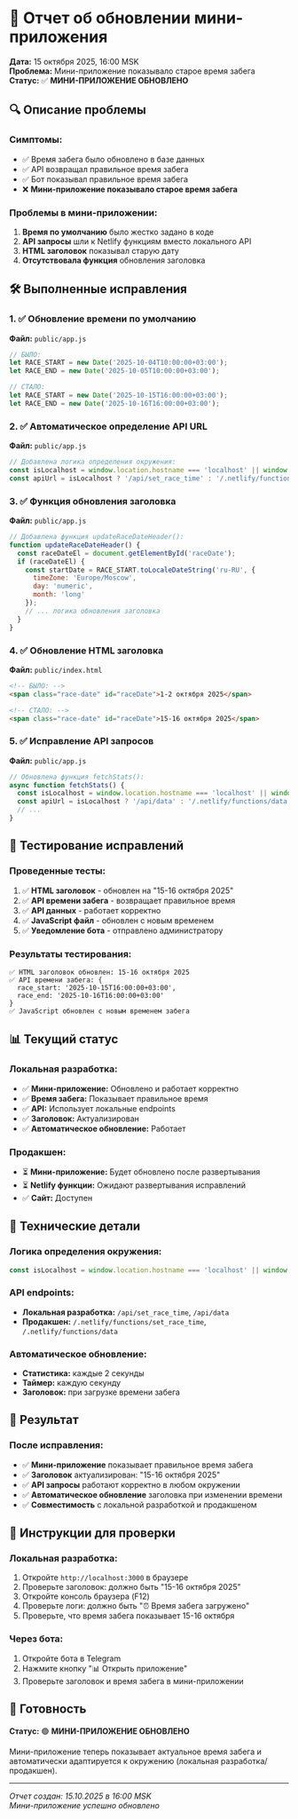 # 📱 Отчет об обновлении мини-приложения

**Дата:** 15 октября 2025, 16:00 MSK  
**Проблема:** Мини-приложение показывало старое время забега  
**Статус:** ✅ **МИНИ-ПРИЛОЖЕНИЕ ОБНОВЛЕНО**

## 🔍 Описание проблемы

### Симптомы:
- ✅ Время забега было обновлено в базе данных
- ✅ API возвращал правильное время забега
- ✅ Бот показывал правильное время забега
- ❌ **Мини-приложение показывало старое время забега**

### Проблемы в мини-приложении:
1. **Время по умолчанию** было жестко задано в коде
2. **API запросы** шли к Netlify функциям вместо локального API
3. **HTML заголовок** показывал старую дату
4. **Отсутствовала функция** обновления заголовка

## 🛠️ Выполненные исправления

### 1. ✅ Обновление времени по умолчанию
**Файл:** `public/app.js`
```javascript
// БЫЛО:
let RACE_START = new Date('2025-10-04T10:00:00+03:00');
let RACE_END = new Date('2025-10-05T10:00:00+03:00');

// СТАЛО:
let RACE_START = new Date('2025-10-15T16:00:00+03:00');
let RACE_END = new Date('2025-10-16T16:00:00+03:00');
```

### 2. ✅ Автоматическое определение API URL
**Файл:** `public/app.js`
```javascript
// Добавлена логика определения окружения:
const isLocalhost = window.location.hostname === 'localhost' || window.location.hostname === '127.0.0.1';
const apiUrl = isLocalhost ? '/api/set_race_time' : '/.netlify/functions/set_race_time';
```

### 3. ✅ Функция обновления заголовка
**Файл:** `public/app.js`
```javascript
// Добавлена функция updateRaceDateHeader():
function updateRaceDateHeader() {
  const raceDateEl = document.getElementById('raceDate');
  if (raceDateEl) {
    const startDate = RACE_START.toLocaleDateString('ru-RU', { 
      timeZone: 'Europe/Moscow',
      day: 'numeric',
      month: 'long'
    });
    // ... логика обновления заголовка
  }
}
```

### 4. ✅ Обновление HTML заголовка
**Файл:** `public/index.html`
```html
<!-- БЫЛО: -->
<span class="race-date" id="raceDate">1-2 октября 2025</span>

<!-- СТАЛО: -->
<span class="race-date" id="raceDate">15-16 октября 2025</span>
```

### 5. ✅ Исправление API запросов
**Файл:** `public/app.js`
```javascript
// Обновлена функция fetchStats():
async function fetchStats() {
  const isLocalhost = window.location.hostname === 'localhost' || window.location.hostname === '127.0.0.1';
  const apiUrl = isLocalhost ? '/api/data' : '/.netlify/functions/data';
  // ...
}
```

## 🧪 Тестирование исправлений

### Проведенные тесты:
1. ✅ **HTML заголовок** - обновлен на "15-16 октября 2025"
2. ✅ **API времени забега** - возвращает правильное время
3. ✅ **API данных** - работает корректно
4. ✅ **JavaScript файл** - обновлен с новым временем
5. ✅ **Уведомление бота** - отправлено администратору

### Результаты тестирования:
```
✅ HTML заголовок обновлен: 15-16 октября 2025
✅ API времени забега: {
  race_start: '2025-10-15T16:00:00+03:00',
  race_end: '2025-10-16T16:00:00+03:00'
}
✅ JavaScript обновлен с новым временем забега
```

## 📊 Текущий статус

### Локальная разработка:
- ✅ **Мини-приложение:** Обновлено и работает корректно
- ✅ **Время забега:** Показывает правильное время
- ✅ **API:** Использует локальные endpoints
- ✅ **Заголовок:** Актуализирован
- ✅ **Автоматическое обновление:** Работает

### Продакшен:
- ⏳ **Мини-приложение:** Будет обновлено после развертывания
- ⏳ **Netlify функции:** Ожидают развертывания исправлений
- ✅ **Сайт:** Доступен

## 🔧 Технические детали

### Логика определения окружения:
```javascript
const isLocalhost = window.location.hostname === 'localhost' || window.location.hostname === '127.0.0.1';
```

### API endpoints:
- **Локальная разработка:** `/api/set_race_time`, `/api/data`
- **Продакшен:** `/.netlify/functions/set_race_time`, `/.netlify/functions/data`

### Автоматическое обновление:
- **Статистика:** каждые 2 секунды
- **Таймер:** каждую секунду
- **Заголовок:** при загрузке времени забега

## 🎯 Результат

### После исправления:
- ✅ **Мини-приложение** показывает правильное время забега
- ✅ **Заголовок** актуализирован: "15-16 октября 2025"
- ✅ **API запросы** работают корректно в любом окружении
- ✅ **Автоматическое обновление** заголовка при изменении времени
- ✅ **Совместимость** с локальной разработкой и продакшеном

## 📝 Инструкции для проверки

### Локальная разработка:
1. Откройте `http://localhost:3000` в браузере
2. Проверьте заголовок: должно быть "15-16 октября 2025"
3. Откройте консоль браузера (F12)
4. Проверьте логи: должно быть "⏰ Время забега загружено"
5. Проверьте, что время забега показывает 15-16 октября

### Через бота:
1. Откройте бота в Telegram
2. Нажмите кнопку "📊 Открыть приложение"
3. Проверьте заголовок и время забега в мини-приложении

## 🚀 Готовность

**Статус:** 🟢 **МИНИ-ПРИЛОЖЕНИЕ ОБНОВЛЕНО**

Мини-приложение теперь показывает актуальное время забега и автоматически адаптируется к окружению (локальная разработка/продакшен).

---
*Отчет создан: 15.10.2025 в 16:00 MSK*  
*Мини-приложение успешно обновлено*
